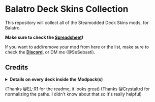 # Balatro Deck Skins Collection

This repository will collect all of the Steamodded Deck Skins mods, for Balatro.

**Make sure to check the [Spreadsheet](https://docs.google.com/spreadsheets/d/1ltZwvOqJKhV28srCKpwzDgxlNhimSD_RvO68czORvAE/edit?gid=538241148#gid=538241148)!**

If you want to add/remove your mod from here or the list, make sure to check the **[Discord](https://discord.com/channels/1116389027176787968/1355426938637779088)**, or DM me (@SeSebasti).


## Credits
<details>
<summary><b>Details on every deck inside the Modpack(s)</b></summary>
  
- ![01 - BoS1 SCRUBY.gif](Previews/01%20-%20BoS1%20SCRUBY.gif) 
  - [Buddies of Scruby: Pack Z](https://balatromods.miraheze.org/wiki/Buddies_of_Scruby:_PACK_Z)
  - Art: SCRUBY 
  - Code: @gatler.bsky.social and @vvdragon.bsky.social
- ![02 - BoS2 SCRUBY.gif](Previews/02%20-%20BoS2%20SCRUBY.gif)
  - [Buddies of Scruby: Pack 2](https://balatromods.miraheze.org/wiki/Buddies_of_Scruby:_PACK_2)
  - Art: SCRUBY
  - Code: @gatler.bsky.social and @vvdragon.bsky.social
- ![03 - BoS-Z SCRUBY.gif](Previews/03%20-%20BoS-Z%20SCRUBY.gif)
  - [Buddies of Scruby](https://balatromods.miraheze.org/wiki/Buddies_of_Scruby)
  - Art: SCRUBY
  - Code: @gatler.bsky.social and @vvdragon.bsky.social
- ![04 - BxB kitty.gif](Previews/04%20-%20BxB%20kitty.gif)
  - [Balatro x Balatro Collab](https://balatromods.miraheze.org/wiki/Balatro_Collab)
  - Art: kitty-knight
  - Code: kitty-knight
- ![05 - LS turpix.gif](Previews/05%20-%20LS%20turpix.gif)
  - [Lucky Star Deck Skin](https://balatromods.miraheze.org/wiki/Lucky_Star_Deck)
  - Art: turpix
  - Code: turpix
- ![06 - BTR turpix.gif](Previews/06%20-%20BTR%20turpix.gif)
  - [Bocchi The Rock! Deck Skin](https://balatromods.miraheze.org/wiki/Bocchi_the_Deck)
  - Art: turpix
  - Code: turpix
- ![07 - CAH DeV.gif](Previews/07%20-%20CAH%20DeV.gif)
  - [Cards Against Humanity](https://balatromods.miraheze.org/wiki/Cards_Against_Humanity)
  - Art: DeV
  - Code: DeV
- ![09 - DT Spilled_Paints.gif](Previews/09%20-%20DT%20Spilled_Paints.gif)
  - [DELTARUNE Face Cards](https://balatromods.miraheze.org/wiki/DELTARUNE_Face_Cards)
  - Art: Spilled_Paints
  - Code: Spilled_Paints
- [
    <img
        src="Previews/10%20-%20DT%20Vio%20Hector.gif" 
        width=15%
        title="10 - DT Vio Hector.gif"
        alt="10 - DT Vio Hector.gif"
    />
](Previews/10%20-%20DT%20Vio%20Hector.gif)

  - [DELTARUNE Cards](https://balatromods.miraheze.org/wiki/Deltarune_Deck)
  - Art: \_VioMarks\_, Hectordudeman
  - Code: CubeGuy
- ![12 - ENA vluuy Bran.gif](Previews/12%20-%20ENA%20vluuy%20Bran.gif)
  - [Friends of Jimbo: ENA](https://balatromods.miraheze.org/wiki/Friends_Of_Jimbo_ENA)
  - Art: vluuy, Bran
  - Code: Bran
- ![14 - Finn Poke.gif](Previews/14%20-%20Finn%20Poke.gif)
  - [Finn's Pokécards](https://balatromods.miraheze.org/wiki/Finn%27s_Pok%C3%A9cards)
  - Art: Finnaware
  - Code: Finnaware
- ![16 - HC Kenny.gif](Previews/16%20-%20HC%20Kenny.gif)
  - Low-Light Cigarette Pack 
  - Art: Kenny Stone
  - Code: Melody, SeSebasti
- ![21 - Inscryption SmashStone.gif](Previews/21%20-%20Inscryption%20SmashStone.gif)
  - [Inscryption Deck](https://balatromods.miraheze.org/wiki/Inscryption)
  - Art: SmashStone
  - Code: SmashStone
- ![23 - LC Sonicite.gif](Previews/23%20-%20LC%20Sonicite.gif)
  - [Lethal Company Face Cards](https://balatromods.miraheze.org/wiki/Lethal_Company_Face_Cards)
  - Art: Sonicite
  - Code: Sonicite, SeSebasti
- ![24 - Vocaloid GreenRupee.gif](Previews/24%20-%20Vocaloid%20GreenRupee.gif)
  - [Vocaloid Card Set](https://balatromods.miraheze.org/wiki/Vocaloid_Cards)
  - Art: TheGreenRupee
  - Code: TheGreenRupee
- ![25 - (Peak) Stupid Suits.gif](Previews/25%20-%20(Peak)%20Stupid%20Suits.gif)
  - [Stupid Suits](https://balatromods.miraheze.org/wiki/Stupid_Suits)
  - Art: amazindood._.
  - Code: amazindood._.
- ![26 - Vocalatro aiko.gif](Previews/26%20-%20Vocalatro%20aiko.gif)
  - [Vocalatro - Vocaloid Face Card Pack](https://balatromods.miraheze.org/wiki/Vocalatro)
  - Art: aikoyori
  - Code: aikoyori
- ![29 - #Retubed Alphermebo.gif](Previews/29%20-%20Retubed%20Alphermebo.gif)
  - [#ReTubed Face Pack](https://balatromods.miraheze.org/wiki/Retubed_Face_Pack)
  - Art: Alphermebo
  - Code: Alphermebo
- ![30 - FoS TiltedHat.gif](Previews/30%20-%20FoS%20TiltedHat.gif)
  - [Faces of Sin](https://balatromods.miraheze.org/wiki/Faces_of_Sin)
  - Art: TiltedHat
  - Code: Victin
- ![31 - Inkticious.gif](Previews/31%20-%20Inkticious.gif)
  - [Inkticious' Card Pack](https://balatromods.miraheze.org/wiki/Inkticious%27_Card_Pack)
  - Art: Inkticious
  - Code: Inkticious
- ![32 - CKPK Karkat.gif](Previews/32%20-%20CKPK%20Karkat.gif)
  - [Cookie-Poker](https://balatromods.miraheze.org/wiki/Cookie_Poker/Deck_Skins)
  - Art: KallMeKarmak/Karkat
  - Code: KallMeKarmak/Karkat, SeSebasti
- ![33 - RW LawyerRed01.gif](Previews/33%20-%20RW%20LawyerRed01.gif)
  - [Rain World Playing Cards](https://balatromods.miraheze.org/wiki/Rain_World_Karma_Deck)
  - Art: LawyerRed01
  - Code: LawyerRed01
- ![34 - CR Watto.gif](Previews/34%20-%20CR%20Watto.gif)
  - [Collabs Reimagined](https://balatromods.miraheze.org/wiki/Collabs_Reimagined)
  - Art: Auto Watto
  - Code: Auto Watto, RS_Mind
- ![35 - KP Shinku.gif](Previews/35%20-%20KP%20Shinku.gif)
  - [Kopi Puesto Face Cards](https://balatromods.miraheze.org/wiki/Kopi_Puesto_Face_Cards)
  - Art: Shinku
  - Code: Shinku, SeSebasti
- ![36 - TDD rynagon.gif](Previews/36%20-%20TDD%20rynagon.gif)
  - [Team Dark Deck](https://balatromods.miraheze.org/wiki/Team_Dark_Deck)
  - Art: rynagon
  - Code: NyxForKicks
- ![37 - SCD rynagon.gif](Previews/37%20-%20SCD%20rynagon.gif)
  - [Sonic CD Deck](https://balatromods.miraheze.org/wiki/Sonic_CD_Deck)
  - Art: rynagon
  - Code: NyxForKicks
- ![38 - EVA turpix.gif](Previews/38%20-%20EVA%20turpix.gif)
  - [Evangelion Deck Skin](https://balatromods.miraheze.org/wiki/Evangelion_Deck_Skin)
  - Art: turpix
  - Code: turpix
  - [Commisioned by "The 14th Doctor"]
- ![39 - Lavvo1.gif](Previews/39%20-%20Lavvo1.gif)
  - [Friends Of Lavvo 1](https://balatromods.miraheze.org/wiki/Friends_Of_Lavvo_1)
  - Art: Lavender9999 
  - Code: Lavender9999 
- ![40 - Lavoo2.gif](Previews/40%20-%20Lavoo2.gif)
  - [Friends Of Lavvo 2](https://balatromods.miraheze.org/wiki/Friends_Of_Lavvo_2)
  - Art: Lavender9999 
  - Code: Lavender9999 
- ![41 - Luigi Lenuilu.gif](Previews/41%20-%20Luigi%20Lenuilu.gif)
  - [Luigi's Picture Balatro](https://balatromods.miraheze.org/wiki/Luigi%27s_Picture_Balatro)
  - Art: Lenuilu
  - Code: Lenuilu
- The Modpack has compatibility with [ModProfiles](https://github.com/WaffleDevs/ModProfiles), made by [WaffleDevs](https://github.com/WaffleDevs). It's really useful.
- [Steamodded](https://github.com/Steamodded/smods) is a constantly-updated mod loader for Balatro, created by [@Steamopollys](https://github.com/Steamopollys). [Lovely](https://github.com/ethangreen-dev/lovely-injector) was created by [@ethangreen-dev](https://github.com/ethangreen-dev). Them, along with all of the contributors, made all of this possible.
</details>

(Thanks [@EL-R1](https://github.com/EL-R1) for the readme, it looks great)
(Thanks [@Crystaltrd](https://github.com/Crystaltrd) for normalizing the paths. I didn't know about that so it's really helpful)
